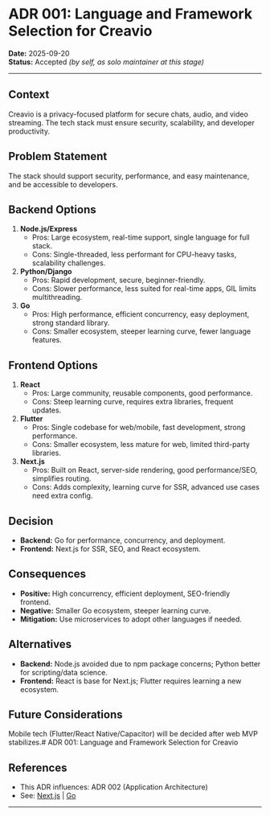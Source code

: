 # ADR 001: Language and Framework Selection for Creavio

**Date:** 2025-09-20  
**Status:** Accepted _(by self, as solo maintainer at this stage)_

---

## Context
Creavio is a privacy-focused platform for secure chats, audio, and video streaming. The tech stack must ensure security, scalability, and developer productivity.

## Problem Statement
The stack should support security, performance, and easy maintenance, and be accessible to developers.

## Backend Options
1. **Node.js/Express**
   - Pros: Large ecosystem, real-time support, single language for full stack.
   - Cons: Single-threaded, less performant for CPU-heavy tasks, scalability challenges.
2. **Python/Django**
   - Pros: Rapid development, secure, beginner-friendly.
   - Cons: Slower performance, less suited for real-time apps, GIL limits multithreading.
3. **Go**
   - Pros: High performance, efficient concurrency, easy deployment, strong standard library.
   - Cons: Smaller ecosystem, steeper learning curve, fewer language features.

## Frontend Options
1. **React**
   - Pros: Large community, reusable components, good performance.
   - Cons: Steep learning curve, requires extra libraries, frequent updates.
2. **Flutter**
   - Pros: Single codebase for web/mobile, fast development, strong performance.
   - Cons: Smaller ecosystem, less mature for web, limited third-party libraries.
3. **Next.js**
   - Pros: Built on React, server-side rendering, good performance/SEO, simplifies routing.
   - Cons: Adds complexity, learning curve for SSR, advanced use cases need extra config.

## Decision
- **Backend:** Go for performance, concurrency, and deployment.
- **Frontend:** Next.js for SSR, SEO, and React ecosystem.

## Consequences
- **Positive:** High concurrency, efficient deployment, SEO-friendly frontend.
- **Negative:** Smaller Go ecosystem, steeper learning curve.
- **Mitigation:** Use microservices to adopt other languages if needed.

## Alternatives
- **Backend:** Node.js avoided due to npm package concerns; Python better for scripting/data science.
- **Frontend:** React is base for Next.js; Flutter requires learning a new ecosystem.

## Future Considerations
Mobile tech (Flutter/React Native/Capacitor) will be decided after web MVP stabilizes.# ADR 001: Language and Framework Selection for Creavio

## References
- This ADR influences: ADR 002 (Application Architecture)
- See: [Next.js](https://nextjs.org/) | [Go](https://go.dev/)

---
